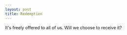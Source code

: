 ```yaml
---
layout: post
title: Redemption
---
```


It's freely offered to all of us. Will we choose to receive it?
